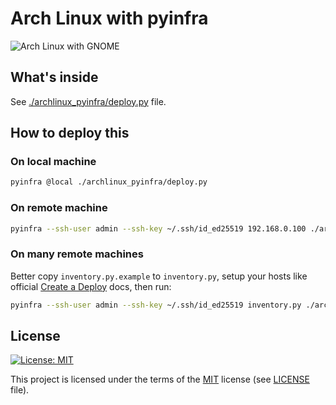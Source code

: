 # Arch Linux with pyinfra

![Arch Linux with GNOME](./assets/archlinux.png)

## What's inside

See [./archlinux_pyinfra/deploy.py](./archlinux_pyinfra/deploy.py) file.

## How to deploy this

### On local machine

```bash
pyinfra @local ./archlinux_pyinfra/deploy.py
```

### On remote machine

```bash
pyinfra --ssh-user admin --ssh-key ~/.ssh/id_ed25519 192.168.0.100 ./archlinux_pyinfra/deploy.py
```

### On many remote machines

Better copy `inventory.py.example` to `inventory.py`, setup your hosts like official [Create a Deploy](https://docs.pyinfra.com/en/3.x/getting-started.html#create-a-deploy) docs, then run:

```bash
pyinfra --ssh-user admin --ssh-key ~/.ssh/id_ed25519 inventory.py ./archlinux_pyinfra/deploy.py
```

## License

[![License: MIT](https://img.shields.io/badge/License-MIT-green.svg?style=flat-square)](https://opensource.org/licenses/MIT)

This project is licensed under the terms of the [MIT](https://opensource.org/licenses/MIT) license (see [LICENSE](<https://github.com/zsxoff/archlinux-pyinfra/blob/master/LICENSE>) file).
